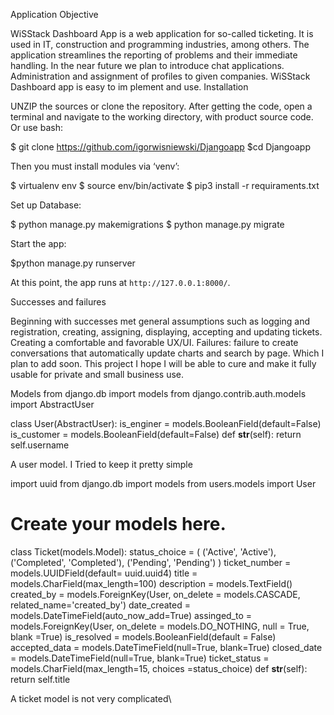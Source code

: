 Application Objective

WiSStack Dashboard App is a web application for so-called ticketing. It is used in IT, construction and programming industries, among others. The application streamlines the reporting of problems and their immediate handling. In the near future we plan to introduce chat applications. Administration and assignment of profiles to given companies. WiSStack Dashboard app is easy to im
plement and use.
Installation

UNZIP the sources or clone the repository. After getting the code, open a terminal and navigate to the working directory, with product source code. Or use bash:

$ git clone https://github.com/igorwisniewski/Djangoapp
$cd Djangoapp

Then you must install modules via ‘venv’:

$ virtualenv env
$ source env/bin/activate
$ pip3 install -r requiraments.txt

Set up Database:

$ python manage.py makemigrations
$ python manage.py migrate

Start the app:

$python manage.py runserver

At this point, the app runs at `http://127.0.0.1:8000/`. 

Successes and failures

Beginning with successes met general assumptions such as logging and registration, creating, assigning, displaying, accepting and updating tickets. Creating a comfortable and favorable UX/UI. Failures: failure to create conversations that automatically update charts and search by page. Which I plan to add soon. This project I hope I will be able to cure and make it fully usable for private and small business use.


Models
from django.db import models
from django.contrib.auth.models import AbstractUser

class User(AbstractUser):
is_enginer = models.BooleanField(default=False)
is_customer = models.BooleanField(default=False)
def __str__(self):
return self.username

A user model. I Tried to keep it pretty simple

import uuid
from django.db import models
from users.models import User
# Create your models here.

class Ticket(models.Model):
status_choice = (
('Active', 'Active'),
('Completed', 'Completed'),
('Pending', 'Pending')
)
ticket_number = models.UUIDField(default= uuid.uuid4)
title = models.CharField(max_length=100)
description = models.TextField()
created_by = models.ForeignKey(User, on_delete = models.CASCADE, related_name='created_by')
date_created = models.DateTimeField(auto_now_add=True)
assinged_to = models.ForeignKey(User, on_delete = models.DO_NOTHING, null = True, blank =True)
is_resolved = models.BooleanField(default = False)
accepted_data = models.DateTimeField(null=True, blank=True)
closed_date = models.DateTimeField(null=True, blank=True)
ticket_status = models.CharField(max_length=15, choices =status_choice)
def __str__(self):
return self.title

A ticket model is not very complicated\
